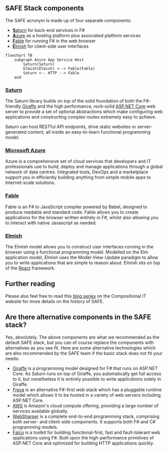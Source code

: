 ## SAFE Stack components

The SAFE acronym is made up of four separate components:

* [**S**aturn](#saturn) for back-end services in F#
* [**A**zure](#microsoft-azure) as a hosting platform plus associated platform services
* [**F**able](#fable) for running F# in the web browser
* [**E**lmish](#elmish) for client-side user interfaces

```mermaid
flowchart TB
    subgraph Azure App Service Host
        Saturn(Saturn)
        Elmish(Elmish) <--> Fable(Fable)
        Saturn <-- HTTP --> Fable
    end
```


### [Saturn](component-saturn.md)
The Saturn library builds on top of the solid foundation of both the F#-friendly [Giraffe](https://github.com/giraffe-fsharp/Giraffe) and the high performance, rock-solid [ASP.NET Core](https://docs.microsoft.com/en-us/aspnet/core/?view=aspnetcore-2.1) web server to provide a set of optional abstractions which make configuring web applications and constructing complex routes extremely easy to achieve.

Saturn can host RESTful API endpoints, drive static websites or server-generated content, all inside an easy-to-learn functional programming model.

### [Microsoft Azure](component-azure.md)
Azure is a comprehensive set of cloud services that developers and IT professionals use to build, deploy and manage applications through a global network of data centres. Integrated tools, DevOps and a marketplace support you in efficiently building anything from simple mobile apps to Internet-scale solutions.

### [Fable](component-fable.md)
Fable is an F# to JavaScript compiler powered by Babel, designed to produce readable and standard code. Fable allows you to create applications for the browser written entirely in F#, whilst also allowing you to interact with native Javascript as needed.

### [Elmish](component-elmish.md)
The Elmish model allows you to construct user interfaces running in the browser using a functional programming model. Modelled on the Elm application model, Elmish uses the Model-View-Update paradigm to allow you to write applications that are simple to reason about. Elmish sits on top of the [React](https://reactjs.org/) framework.

## Further reading

Please also feel free to read this [blog series](https://compositional-it.com/blog/2017/09-22-safe-release/index.html) on the Compositional IT website for more details on the history of SAFE.

## Are there alternative components in the SAFE stack?
Yes, absolutely. The above components are what we recommended as the default SAFE stack, but you can of course replace the components with alternatives as you see fit. Here are some alternative technologies which are also recommended by the SAFE team if the basic stack does not fit your needs:

* [Giraffe](https://github.com/giraffe-fsharp/Giraffe) is a programming model designed for F# that runs on ASP.NET Core. As Saturn runs on top of Giraffe, you automatically get full access to it, but nonetheless it is entirely possible to write applications solely in Giraffe.
* [Freya](https://github.com/xyncro/freya) is an alternative F#-first web stack which has a pluggable runtime model which allows it to be hosted in a variety of web servers including ASP.NET Core.
* [AWS](https://aws.amazon.com/) is Amazon's cloud compute offering, providing a large number of services available globally.
* [WebSharper](http://websharper.com/) is a complete end-to-end programming stack, comprising both server- and client-side components. It supports both F# and C# programming models.
* [Falco](https://github.com/pimbrouwers/Falco) is a toolkit for building functional-first, fast and fault-tolerant web applications using F#. Built upon the high-performance primitives of ASP.NET Core and optimized for building HTTP applications quickly.
